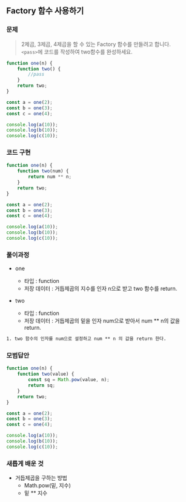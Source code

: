 ## Factory 함수 사용하기

### 문제

> 2제곱, 3제곱, 4제곱을 할 수 있는 Factory 함수를 만들려고 합니다.<br> `<pass>`에 코드를 작성하여 two함수를 완성하세요.

```js
function one(n) {
    function two() {
        //pass
    }
    return two;
}

const a = one(2);
const b = one(3);
const c = one(4);

console.log(a(10));
console.log(b(10));
console.log(c(10));
```

### 코드 구현

```js
function one(n) {
    function two(num) {
        return num ** n;
    }
    return two;
}

const a = one(2);
const b = one(3);
const c = one(4);

console.log(a(10));
console.log(b(10));
console.log(c(10));
```

### 풀이과정

-   one

    -   타입 : function
    -   저장 데이터 : 거듭제곱의 지수를 인자 n으로 받고 two 함수를 return.

-   two

    -   타입 : function
    -   저장 데이터 : 거듭제곱의 밑을 인자 num으로 받아서 num \*\* n의 값을 return.

```txt
1. two 함수의 인자를 num으로 설정하고 num ** n 의 값을 return 한다.
```

### 모범답안

```js
function one(n) {
    function two(value) {
        const sq = Math.pow(value, n);
        return sq;
    }
    return two;
}

const a = one(2);
const b = one(3);
const c = one(4);

console.log(a(10));
console.log(b(10));
console.log(c(10));
```

### 새롭게 배운 것

-   거듭제곱을 구하는 방법
    -   Math.pow(밑, 지수)
    -   밑 \*\* 지수
